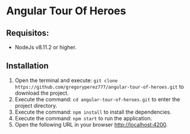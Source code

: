 # Angular Tour Of Heroes

## Requisitos:
- NodeJs v8.11.2 or higher.

## Installation
1. Open the terminal and execute: `git clone https://github.com/gregoryperez777/angular-tour-of-heroes.git`  to download the project.
2. Execute the command: `cd angular-tour-of-heroes.git` to enter the project directory.
3. Execute the command: `npm install` to install the dependencies.
4. Execute the command: `npm start` to run the application.
5. Open the following URL in your browser [http://localhost:4200](http://localhost:4200).
